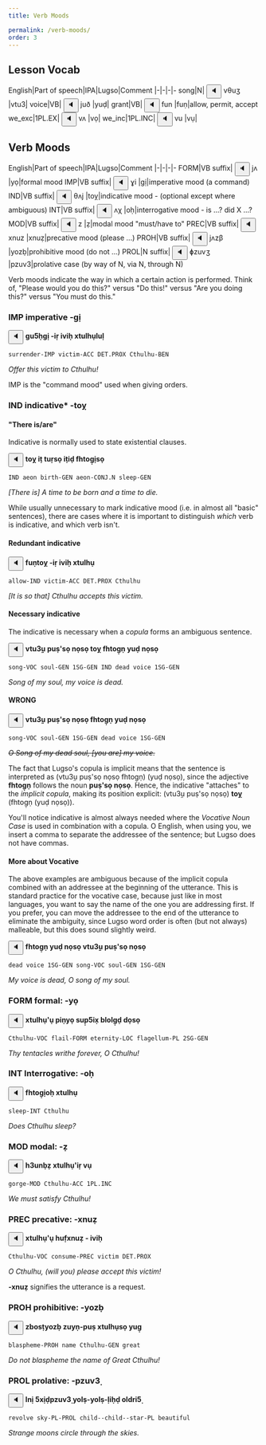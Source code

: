 ```yaml
---
title: Verb Moods

permalink: /verb-moods/
order: 3
---
```


## Lesson Vocab

English|Part of speech|IPA|Lugso|Comment
|-|-|-|-
song|N|<span class='spoken '> <button class='speak' type='button' data-ipa='vθuʒ'>🔈</button> <span class='ipa'>vθuʒ</span> </span>|vtu3̣|
voice|VB|<span class='spoken '> <button class='speak' type='button' data-ipa='juð'>🔈</button> <span class='ipa'>juð</span> </span>|yuḍ|
grant|VB|<span class='spoken '> <button class='speak' type='button' data-ipa='fun'>🔈</button> <span class='ipa'>fun</span> </span>|fuṇ|allow, permit, accept
we_exc|1PL.EX|<span class='spoken '> <button class='speak' type='button' data-ipa='vʌ'>🔈</button> <span class='ipa'>vʌ</span> </span>|vọ|
we_inc|1PL.INC|<span class='spoken '> <button class='speak' type='button' data-ipa='vu'>🔈</button> <span class='ipa'>vu</span> </span>|vụ|

## Verb Moods

English|Part of speech|IPA|Lugso|Comment
|-|-|-|-
FORM|VB suffix|<span class='spoken '> <button class='speak' type='button' data-ipa='jʌ'>🔈</button> <span class='ipa'>jʌ</span> </span>|yọ|formal mood
IMP|VB suffix|<span class='spoken '> <button class='speak' type='button' data-ipa='ɣi'>🔈</button> <span class='ipa'>ɣi</span> </span>|gị|imperative mood (a command)
IND|VB suffix|<span class='spoken '> <button class='speak' type='button' data-ipa='θʌj'>🔈</button> <span class='ipa'>θʌj</span> </span>|toỵ|indicative mood - (optional except where ambiguous)
INT|VB suffix|<span class='spoken '> <button class='speak' type='button' data-ipa='ʌχ'>🔈</button> <span class='ipa'>ʌχ</span> </span>|oḥ|interrogative mood  - is ...? did X ...?
MOD|VB suffix|<span class='spoken '> <button class='speak' type='button' data-ipa='z'>🔈</button> <span class='ipa'>z</span> </span>|ẓ|modal mood "must/have to"
PREC|VB suffix|<span class='spoken '> <button class='speak' type='button' data-ipa='xnuz'>🔈</button> <span class='ipa'>xnuz</span> </span>|xnuẓ|precative mood (please ...)
PROH|VB suffix|<span class='spoken '> <button class='speak' type='button' data-ipa='jʌzβ'>🔈</button> <span class='ipa'>jʌzβ</span> </span>|yozḅ|prohibitive mood (do not ...)
PROL|N suffix|<span class='spoken '> <button class='speak' type='button' data-ipa='ɸzuvʒ'>🔈</button> <span class='ipa'>ɸzuvʒ</span> </span>|pzuv3̣|prolative case (by way of N, via N, through N)

Verb moods indicate the way in which a certain action is performed. Think of, "Please would you do this?" versus "Do this!" versus "Are you doing this?" versus "You must do this."

### IMP imperative -gị

<span class='spoken btnOnly'> <button class='speak' type='button' data-ipa='ɣuʃχɣi -iɻ iviχ xθuɮχuɮuɮ'>🔈</button>  </span> <strong>gu5ḥgị -iṛ iviḥ xtulhụluḷ</strong>

`surrender-IMP victim-ACC DET.PROX Cthulhu-BEN`

_Offer this victim to Cthulhu!_

IMP is the "command mood" used when giving orders.

### IND indicative* -toỵ
#### "There is/are"

Indicative is normally used to state existential clauses.

<span class='spoken btnOnly'> <button class='speak' type='button' data-ipa='θʌj iθ θuɻsə iθið fχθʌɣisə'>🔈</button>  </span> <strong>toỵ iṭ tuṛsọ iṭiḍ fhtog̣ịsọ</strong>

`IND aeon birth-GEN aeon-CONJ.N sleep-GEN`

_[There is] A time to be born and a time to die._

While usually unnecessary to mark indicative mood (i.e. in almost all "basic" sentences), there are cases where it is important to distinguish _which_ verb is indicative, and which verb isn't.

#### Redundant indicative

<span class='spoken btnOnly'> <button class='speak' type='button' data-ipa='funθəj -iɻ iviχ xθuɮχu'>🔈</button>  </span> <strong>fuṇtoỵ -iṛ iviḥ xtulhụ</strong>

`allow-IND victim-ACC DET.PROX Cthulhu`

_[It is so that] Cthulhu accepts this victim._ 

#### Necessary indicative

The indicative is necessary when a _copula_ forms an ambiguous sentence.

<span class='spoken btnOnly'> <button class='speak' type='button' data-ipa='vθuʒu ɸusʔsə nʌsə θʌj fχθʌɣn juð nʌsə'>🔈</button>  </span> <strong>vtu3̣ụ puṣ'sọ nọsọ toỵ fhtog̣ṇ yuḍ nọsọ</strong>

`song-VOC soul-GEN 1SG-GEN IND dead voice 1SG-GEN`

_Song of my soul, my voice is dead._

#### WRONG

<span class='spoken btnOnly'> <button class='speak' type='button' data-ipa='vθuʒu ɸusʔsə nʌsə fχθʌɣn juð nʌsə'>🔈</button>  </span> <strong>vtu3̣ụ puṣ'sọ nọsọ fhtog̣ṇ yuḍ nọsọ</strong>

`song-VOC soul-GEN 1SG-GEN dead voice 1SG-GEN`

~~_O Song of my dead soul, [you are] my voice._~~

The fact that Lugso's copula is implicit means that the sentence is interpreted as (vtu3̣ụ puṣ'sọ nọsọ fhtog̣ṇ) (yuḍ nọsọ), since the adjective **fhtog̣ṇ** follows the noun **puṣ'sọ nọsọ**. Hence, the indicative "attaches" to the _implicit copula_, making its position explicit: (vtu3̣ụ puṣ'sọ nọsọ) **toỵ** (fhtog̣ṇ (yuḍ nọsọ)).

You'll notice indicative is almost always needed where the _Vocative Noun Case_ is used in combination with a copula. O English, when using you, we insert a comma to separate the addressee of the sentence; but Lugso does not have commas.

#### More about Vocative

The above examples are ambiguous because of the implicit copula combined with an addressee at the beginning of the utterance. This is standard practice for the vocative case, because just like in most languages, you want to say the name of the one you are addressing first. If you prefer, you can move the addressee to the end of the utterance to eliminate the ambiguity, since Lugso word order is often (but not always) malleable, but this does sound slightly weird.

<span class='spoken btnOnly'> <button class='speak' type='button' data-ipa='fχθʌɣn juð nʌsə vθuʒu ɸusʔsə nʌsə'>🔈</button>  </span> <strong>fhtog̣ṇ yuḍ nọsọ vtu3̣ụ puṣ'sọ nọsọ</strong>

`dead voice 1SG-GEN song-VOC soul-GEN 1SG-GEN`

_My voice is dead, O song of my soul._

### FORM formal: -yọ

<span class='spoken btnOnly'> <button class='speak' type='button' data-ipa='xθuɮχuʔu ɸinjə suɸʃix βɮʌɮɣð ðʌsə'>🔈</button>  </span> <strong>xtulhụ'ụ piṇyọ sup̣5ix̣ blolg̣ḍ dọsọ</strong>

`Cthulhu-VOC flail-FORM eternity-LOC flagellum-PL 2SG-GEN`

_Thy tentacles writhe forever, O Cthulhu!_

### INT Interrogative: -oḥ

<span class='spoken btnOnly'> <button class='speak' type='button' data-ipa='fχθʌɣiəχ xθuɮχu'>🔈</button>  </span> <strong>fhtog̣ịoḥ xtulhụ</strong>

`sleep-INT Cthulhu`

_Does Cthulhu sleep?_

### MOD modal: -ẓ

<span class='spoken btnOnly'> <button class='speak' type='button' data-ipa='χʒunβz xθuɮχuʔiɻ vu'>🔈</button>  </span> <strong>h3unḅẓ xtulhụ'iṛ vụ</strong>

`gorge-MOD Cthulhu-ACC 1PL.INC`

_We must satisfy Cthulhu!_

### PREC precative: -xnuẓ

<span class='spoken btnOnly'> <button class='speak' type='button' data-ipa='xθuɮχuʔu χufxnuz - iviχ'>🔈</button>  </span> <strong>xtulhụ'ụ huf̣xnuẓ - iviḥ</strong>

`Cthulhu-VOC consume-PREC victim DET.PROX`

_O Cthulhu, (will you) please accept this victim!_

**-xnuẓ** signifies the utterance is a request.

### PROH prohibitive: -yozḅ

<span class='spoken btnOnly'> <button class='speak' type='button' data-ipa='zβʌsθjəzβ zujn-ɸus xθuɮχusə juɣ'>🔈</button>  </span> <strong>zbosṭyozḅ zuyṇ-puṣ xtulhụsọ yug̣</strong>

`blaspheme-PROH name Cthulhu-GEN great`

_Do not blaspheme the name of Great Cthulhu!_

### PROL prolative: -pzuv3̣

<span class='spoken btnOnly'> <button class='speak' type='button' data-ipa='ɮni ʃxiðɸzuvʒ jʌɮs-jəɮs-ɮiχð ʌɮðɻiʃ'>🔈</button>  </span> <strong>lnị 5xịḍpzuv3̣ yolṣ-yolṣ-̣liḥḍ oldri5̣</strong>

`revolve sky-PL-PROL child--child--star-PL beautiful`

_Strange moons circle through the skies._

